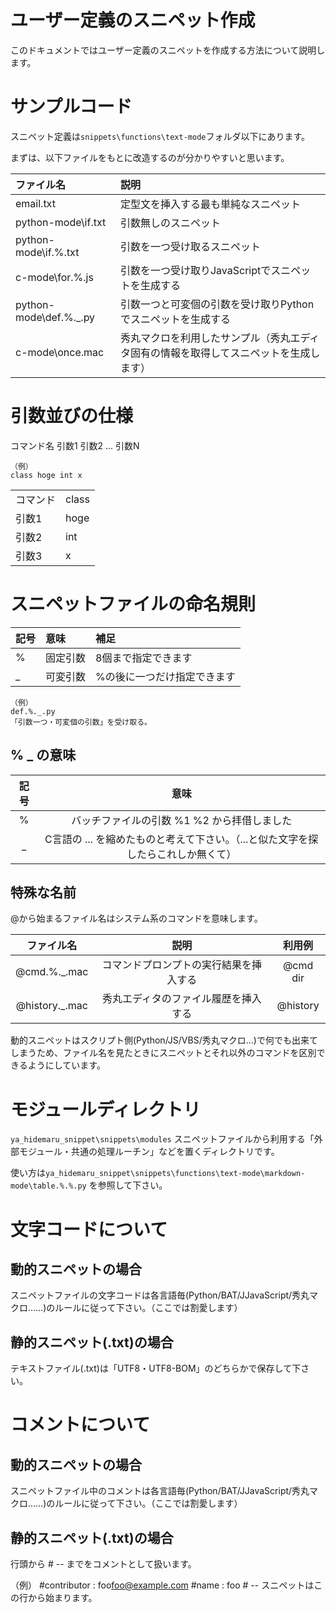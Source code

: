 # ユーザー定義のスニペット作成

このドキュメントではユーザー定義のスニペットを作成する方法について説明します。

# サンプルコード

スニペット定義は`snippets\functions\text-mode`フォルダ以下にあります。

まずは、以下ファイルをもとに改造するのが分かりやすいと思います。

|ファイル名|説明|
|:---|:---|
|email.txt|定型文を挿入する最も単純なスニペット|
|python-mode\if.txt|引数無しのスニペット|
|python-mode\if.%.txt|引数を一つ受け取るスニペット|
|c-mode\for.%.js|引数を一つ受け取りJavaScriptでスニペットを生成する|
|python-mode\def.%._.py|引数一つと可変個の引数を受け取りPythonでスニペットを生成する|
|c-mode\once.mac|秀丸マクロを利用したサンプル（秀丸エディタ固有の情報を取得してスニペットを生成します）|

# 引数並びの仕様

コマンド名 引数1 引数2 ... 引数N

	（例）
	class hoge int x

|||
|:---|:---|
|コマンド|class|
|引数1|hoge|
|引数2|int|
|引数3|x|

# スニペットファイルの命名規則

|記号|意味|補足|
|:---|:---|:---|
|%|固定引数|8個まで指定できます|
|_|可変引数|%の後に一つだけ指定できます|

	（例）
	def.%._.py
	「引数一つ・可変個の引数」を受け取る。

## % _ の意味

|記号|意味|
|:--:|:--:|
|%|バッチファイルの引数 %1 %2 から拝借しました|
|_|C言語の ... を縮めたものと考えて下さい。（...と似た文字を探したらこれしか無くて）|


## 特殊な名前

@から始まるファイル名はシステム系のコマンドを意味します。

|ファイル名|説明|利用例|
|:--:|:--:|:--:|
|@cmd.%._.mac|コマンドプロンプトの実行結果を挿入する|@cmd dir|
|@history._.mac|秀丸エディタのファイル履歴を挿入する|@history|

動的スニペットはスクリプト側(Python/JS/VBS/秀丸マクロ...)で何でも出来てしまうため、ファイル名を見たときにスニペットとそれ以外のコマンドを区別できるようにしています。

# モジュールディレクトリ

`ya_hidemaru_snippet\snippets\modules` スニペットファイルから利用する「外部モジュール・共通の処理ルーチン」などを置くディレクトリです。

使い方は`ya_hidemaru_snippet\snippets\functions\text-mode\markdown-mode\table.%.%.py` を参照して下さい。

# 文字コードについて

## 動的スニペットの場合

スニペットファイルの文字コードは各言語毎(Python/BAT/JJavaScript/秀丸マクロ……)のルールに従って下さい。（ここでは割愛します）

## 静的スニペット(.txt)の場合

テキストファイル(.txt)は「UTF8・UTF8-BOM」のどちらかで保存して下さい。

# コメントについて

## 動的スニペットの場合

スニペットファイル中のコメントは各言語毎(Python/BAT/JJavaScript/秀丸マクロ……)のルールに従って下さい。（ここでは割愛します）

## 静的スニペット(.txt)の場合

行頭から # -- までをコメントとして扱います。

（例）
	#contributor : foo<foo@example.com>
	#name : foo
	# --
	スニペットはこの行から始まります。
